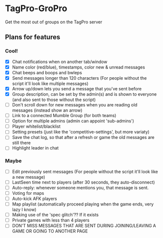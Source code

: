# TagPro-GroPro
Get the most out of groups on the TagPro server

## Plans for features

### Cool!
- [x] Chat notifications when on another tab/window
- [x] Name color (red/blue), timestamps, color new & unread messages
- [x] Chat beeps and boops and bwleps
- [x] Send messages longer than 120 characters (For people without the script it'll look like multiple messages)
- [x] Arrow up/down lets you send a message that you've sent before
- [x] Group description, can be set by the admin(s) and is shown to everyone (and also sent to those without the script)
- [ ] Don't scroll down for new messages when you are reading old messages (instead show an arrow)
- [ ] Link to a connected Mumble Group (for both teams)
- [ ] Option for multiple admins (admin can appoint 'sub-admins')
- [ ] Player whitelist/blacklist
- [ ] Setting presets (just like the 'competitive-settings', but more variaty)
- [ ] Save the chat log, so that after a refresh or game the old messages are still there
- [ ] Highlight leader in chat

### Maybe
- [ ] Edit previously sent messages (For people without the script it'll look like a new message)
- [ ] LastSeen time next to players (after 30 seconds, they auto-disconnect)
- [ ] Auto-reply: whenever someone mentions you, that message is sent.
- [ ] Voting for maps
- [ ] Auto-kick AFK players
- [ ] Map playlist (automatically proceed playing when the game ends, very lazy I know)
- [ ] Making use of the 'spec glitch'?? If it exists
- [ ] Private games with less than 4 players
- [ ] DON'T MISS MESSAGES THAT ARE SENT DURING JOINING/LEAVING A GAME OR GOING TO ANOTHER PAGE
